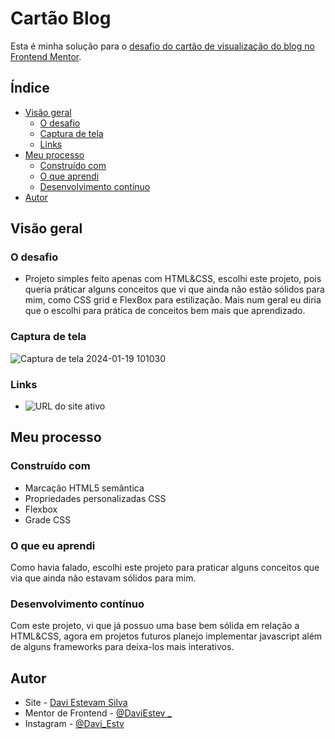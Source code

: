 #   Cartão Blog

Esta é minha solução para o [desafio do cartão de visualização do blog no Frontend Mentor](https://www.frontendmentor.io/challenges/blog-preview-card-ckPaj01IcS).

## Índice

- [Visão geral](#visão-geral)
   - [O desafio](#o-desafio)
   - [Captura de tela](#captura-de-tela)
   - [Links](#links)
- [Meu processo](#meu-processo)
   - [Construído com](#construído-com)
   - [O que aprendi](#o-que-aprendi)
   - [Desenvolvimento contínuo](#desenvolvimento-contínuo)
- [Autor](#autor)

## Visão geral   

### O desafio

- Projeto simples feito apenas com HTML&CSS, escolhi este projeto, pois queria práticar alguns conceitos que vi que ainda não estão sólidos para mim, como CSS grid e FlexBox para estilização. Mais num geral eu diria que o escolhi para prática de conceitos bem mais que aprendizado.

### Captura de tela

![Captura de tela 2024-01-19 101030](https://github.com/DaviEstev/Cartao-Blog/assets/111655855/895feca6-35db-495b-8744-bdae05b73a65)

### Links

- ![URL do site ativo]("https://daviestev.github.io/Cartao-Blog/")

## Meu processo

### Construído com

- Marcação HTML5 semântica
- Propriedades personalizadas CSS
- Flexbox
- Grade CSS
  
### O que eu aprendi

Como havia falado, escolhi este projeto para praticar alguns conceitos que via que ainda não estavam sólidos para mim. 

### Desenvolvimento contínuo

Com este projeto, vi que já possuo uma base bem sólida em relação a HTML&CSS, agora em projetos futuros planejo implementar javascript além de alguns frameworks para deixa-los mais interativos.

## Autor

- Site - [Davi Estevam Silva](https://www.seu-site.com)
- Mentor de Frontend - [@DaviEstev _](https://www.frontendmentor.io/profile/DaviEstev)
- Instagram - [@Davi_Estv](https://www.instagram.com/davi_estv/)
